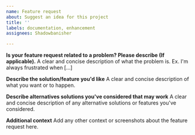 ```yaml
---
name: Feature request
about: Suggest an idea for this project
title: ''
labels: documentation, enhancement
assignees: Shadowbanisher

---
```


**Is your feature request related to a problem? Please describe (If applicable).**
A clear and concise description of what the problem is. Ex. I'm always frustrated when [...]

**Describe the solution/feature you'd like**
A clear and concise description of what you want or to happen.

**Describe alternatives solutions you've considered that may work**
A clear and concise description of any alternative solutions or features you've considered.

**Additional context**
Add any other context or screenshots about the feature request here.
